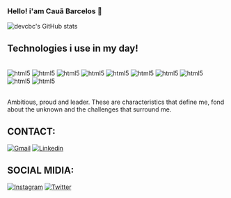 ### Hello! i'am Cauã Barcelos 👋

![devcbc's GitHub stats](https://github-readme-stats.vercel.app/api?username=devcbc&show_icons=true&theme=gruvbox)

## Technologies i use in my day!

<div style="display: inline_block"><br/>
<img align="center" alt="html5" src="https://img.shields.io/badge/Microsoft_Office-D83B01?style=for-the-badge&logo=microsoft-office&logoColor=white" />
 <img align="center" alt="html5" src="https://img.shields.io/badge/JavaScript-F7DF1E?style=for-the-badge&logo=javascript&logoColor=black" />
 <img align="center" alt="html5" src="https://img.shields.io/badge/HTML5-E34F26?style=for-the-badge&logo=html5&logoColor=white" />
 <img align="center" alt="html5" src="https://img.shields.io/badge/PHP-777BB4?style=for-the-badge&logo=php&logoColor=white" />
 <img align="center" alt="html5" src="https://img.shields.io/badge/CSS3-1572B6?style=for-the-badge&logo=css3&logoColor=white" />
 <img align="center" alt="html5" src="https://img.shields.io/badge/Windows-0078D6?style=for-the-badge&logo=windows&logoColor=white" />
 <img align="center" alt="html5" src="https://img.shields.io/badge/React-20232A?style=for-the-badge&logo=react&logoColor=61DAFB" />
 <img align="center" alt="html5" src="https://img.shields.io/badge/TypeScript-007ACC?style=for-the-badge&logo=typescript&logoColor=white" />
 <img align="center" alt="html5" src="https://img.shields.io/badge/Node.js-43853D?style=for-the-badge&logo=node.js&logoColor=white" />
 <img align="center" alt="html5" src="https://img.shields.io/badge/MySQL-00000F?style=for-the-badge&logo=mysql&logoColor=white" />

</div><br/>

Ambitious, proud and leader. These are characteristics that define me, fond about the unknown and the challenges that surround me.

## CONTACT:

[![Gmail](https://img.shields.io/badge/Gmail-D14836?style=for-the-badge&logo=gmail&logoColor=white)](https://cauabc12@gmail.com)
[![Linkedin](https://img.shields.io/badge/LinkedIn-0077B5?style=for-the-badge&logo=linkedin&logoColor=white)](https://www.linkedin.com/in/cauã-barcelos-67b91b235/)

## SOCIAL MIDIA:

[![Instagram](https://img.shields.io/badge/Instagram-E4405F?style=for-the-badge&logo=instagram&logoColor=white)](https://instagram.com/c.auab)
[![Twitter](https://img.shields.io/badge/Twitter-1DA1F2?style=for-the-badge&logo=twitter&logoColor=white)](https://twitter.com/otaldocb)

